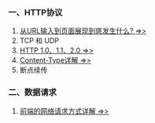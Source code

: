 ### 一、HTTP协议
1. [从URL输入到页面展现到底发生什么? =>>](./WhatHappen.md)
2. TCP 和 UDP
3. [HTTP 1.0、1.1、2.0 =>>](./HttpVersion.md)
4. [Content-Type详解 =>>](./ContentType.md)
5. 断点续传

### 二、数据请求
1. [前端的网络请求方式详解 =>>](./Request.md)
